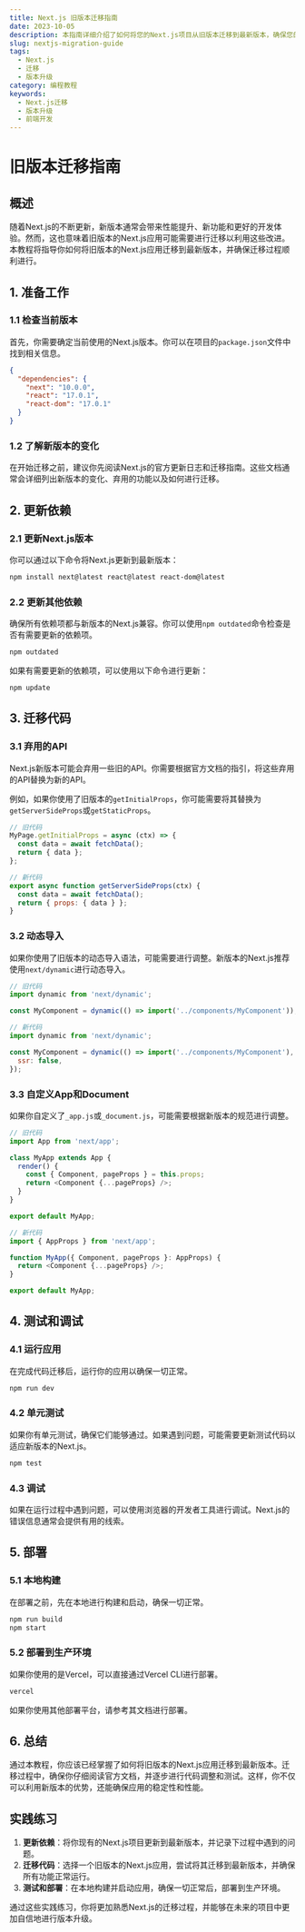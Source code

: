 ```yaml
---
title: Next.js 旧版本迁移指南
date: 2023-10-05
description: 本指南详细介绍了如何将您的Next.js项目从旧版本迁移到最新版本，确保您的应用保持最新且性能优化。
slug: nextjs-migration-guide
tags:
  - Next.js
  - 迁移
  - 版本升级
category: 编程教程
keywords:
  - Next.js迁移
  - 版本升级
  - 前端开发
---
```


# 旧版本迁移指南

## 概述

随着Next.js的不断更新，新版本通常会带来性能提升、新功能和更好的开发体验。然而，这也意味着旧版本的Next.js应用可能需要进行迁移以利用这些改进。本教程将指导你如何将旧版本的Next.js应用迁移到最新版本，并确保迁移过程顺利进行。

## 1. 准备工作

### 1.1 检查当前版本

首先，你需要确定当前使用的Next.js版本。你可以在项目的`package.json`文件中找到相关信息。

```json
{
  "dependencies": {
    "next": "10.0.0",
    "react": "17.0.1",
    "react-dom": "17.0.1"
  }
}
```

### 1.2 了解新版本的变化

在开始迁移之前，建议你先阅读Next.js的官方更新日志和迁移指南。这些文档通常会详细列出新版本的变化、弃用的功能以及如何进行迁移。

## 2. 更新依赖

### 2.1 更新Next.js版本

你可以通过以下命令将Next.js更新到最新版本：

```bash
npm install next@latest react@latest react-dom@latest
```

### 2.2 更新其他依赖

确保所有依赖项都与新版本的Next.js兼容。你可以使用`npm outdated`命令检查是否有需要更新的依赖项。

```bash
npm outdated
```

如果有需要更新的依赖项，可以使用以下命令进行更新：

```bash
npm update
```

## 3. 迁移代码

### 3.1 弃用的API

Next.js新版本可能会弃用一些旧的API。你需要根据官方文档的指引，将这些弃用的API替换为新的API。

例如，如果你使用了旧版本的`getInitialProps`，你可能需要将其替换为`getServerSideProps`或`getStaticProps`。

```javascript
// 旧代码
MyPage.getInitialProps = async (ctx) => {
  const data = await fetchData();
  return { data };
};

// 新代码
export async function getServerSideProps(ctx) {
  const data = await fetchData();
  return { props: { data } };
}
```

### 3.2 动态导入

如果你使用了旧版本的动态导入语法，可能需要进行调整。新版本的Next.js推荐使用`next/dynamic`进行动态导入。

```javascript
// 旧代码
import dynamic from 'next/dynamic';

const MyComponent = dynamic(() => import('../components/MyComponent'));

// 新代码
import dynamic from 'next/dynamic';

const MyComponent = dynamic(() => import('../components/MyComponent'), {
  ssr: false,
});
```

### 3.3 自定义App和Document

如果你自定义了`_app.js`或`_document.js`，可能需要根据新版本的规范进行调整。

```javascript
// 旧代码
import App from 'next/app';

class MyApp extends App {
  render() {
    const { Component, pageProps } = this.props;
    return <Component {...pageProps} />;
  }
}

export default MyApp;

// 新代码
import { AppProps } from 'next/app';

function MyApp({ Component, pageProps }: AppProps) {
  return <Component {...pageProps} />;
}

export default MyApp;
```

## 4. 测试和调试

### 4.1 运行应用

在完成代码迁移后，运行你的应用以确保一切正常。

```bash
npm run dev
```

### 4.2 单元测试

如果你有单元测试，确保它们能够通过。如果遇到问题，可能需要更新测试代码以适应新版本的Next.js。

```bash
npm test
```

### 4.3 调试

如果在运行过程中遇到问题，可以使用浏览器的开发者工具进行调试。Next.js的错误信息通常会提供有用的线索。

## 5. 部署

### 5.1 本地构建

在部署之前，先在本地进行构建和启动，确保一切正常。

```bash
npm run build
npm start
```

### 5.2 部署到生产环境

如果你使用的是Vercel，可以直接通过Vercel CLI进行部署。

```bash
vercel
```

如果你使用其他部署平台，请参考其文档进行部署。

## 6. 总结

通过本教程，你应该已经掌握了如何将旧版本的Next.js应用迁移到最新版本。迁移过程中，确保你仔细阅读官方文档，并逐步进行代码调整和测试。这样，你不仅可以利用新版本的优势，还能确保应用的稳定性和性能。

## 实践练习

1. **更新依赖**：将你现有的Next.js项目更新到最新版本，并记录下过程中遇到的问题。
2. **迁移代码**：选择一个旧版本的Next.js应用，尝试将其迁移到最新版本，并确保所有功能正常运行。
3. **测试和部署**：在本地构建并启动应用，确保一切正常后，部署到生产环境。

通过这些实践练习，你将更加熟悉Next.js的迁移过程，并能够在未来的项目中更加自信地进行版本升级。
